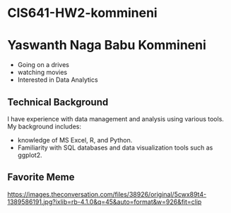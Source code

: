 # CIS641-HW2-kommineni
# Yaswanth Naga Babu Kommineni

- Going on a drives
- watching movies
- Interested in Data Analytics 

## Technical Background

I have experience with data management and analysis using various tools. My background includes:
- knowledge of MS Excel, R, and Python.
- Familiarity with SQL databases and data visualization tools such as ggplot2.

## Favorite Meme
https://images.theconversation.com/files/38926/original/5cwx89t4-1389586191.jpg?ixlib=rb-4.1.0&q=45&auto=format&w=926&fit=clip



